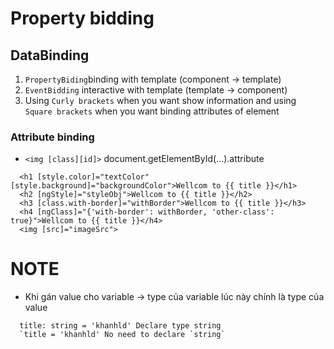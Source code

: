 # Property bidding

## DataBinding  
  1. `PropertyBiding`binding with template (component -> template)
  2. `EventBidding` interactive with template (template -> component)
  3. Using `Curly brackets` when you want show information and using `Square brackets` when you want binding attributes of element
  
### Attribute binding 
  - `<img [class][id]>` document.getElementById(...).attribute

  ```
    <h1 [style.color]="textColor" [style.background]="backgroundColor">Wellcom to {{ title }}</h1>
    <h2 [ngStyle]="styleObj">Wellcom to {{ title }}</h2>
    <h3 [class.with-border]="withBorder">Wellcom to {{ title }}</h3>
    <h4 [ngClass]="{'with-border': withBorder, 'other-class': true}">Wellcom to {{ title }}</h4>
    <img [src]="imageSrc">
  ```

# NOTE
  - Khi gán value cho variable -> type của variable lúc này chính là type của value 
  
  ```
    title: string = 'khanhld' Declare type string
    `title = 'khanhld' No need to declare `string`
  ```
